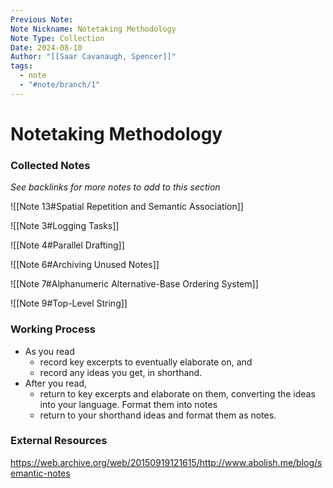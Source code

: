```yaml
---
Previous Note: 
Note Nickname: Notetaking Methodology
Note Type: Collection
Date: 2024-08-10
Author: "[[Saar Cavanaugh, Spencer]]"
tags:
  - note
  - "#note/branch/1"
---
```




# Notetaking Methodology


### Collected Notes

*See backlinks for more notes to add to this section*

![[Note 13#Spatial Repetition and Semantic Association]]

![[Note 3#Logging Tasks]]

![[Note 4#Parallel Drafting]]

![[Note 6#Archiving Unused Notes]]

![[Note 7#Alphanumeric Alternative-Base Ordering System]]

![[Note 9#Top-Level String]]



### Working Process

- As you read
	- record key excerpts to eventually elaborate on, and
	- record any ideas you get, in shorthand.
- After you read, 
	- return to key excerpts and elaborate on them, converting the ideas into your language. Format them into notes
	- return to your shorthand ideas and format them as notes.

### External Resources

https://web.archive.org/web/20150919121615/http://www.abolish.me/blog/semantic-notes

 